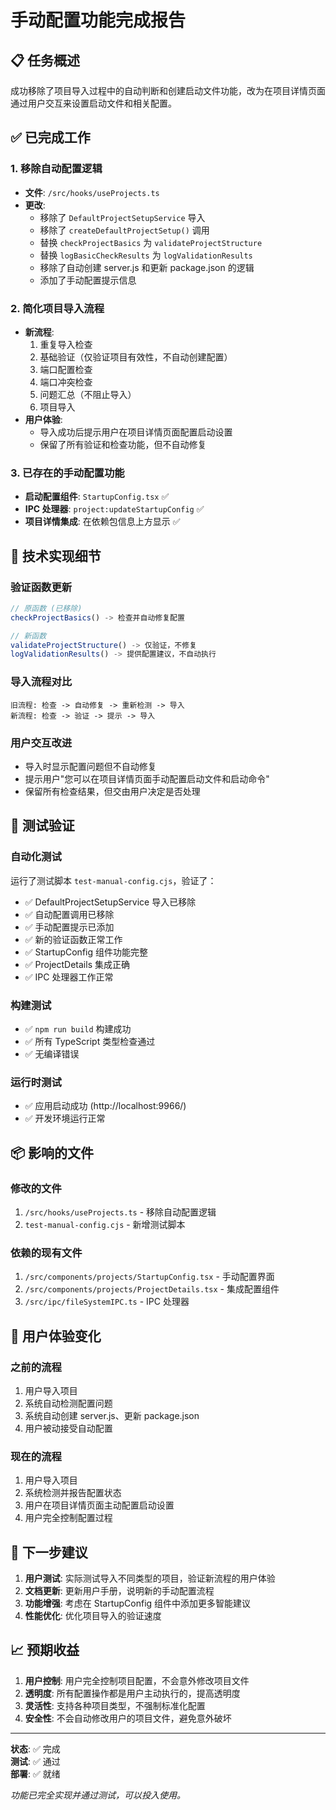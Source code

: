 # 手动配置功能完成报告

## 📋 任务概述
成功移除了项目导入过程中的自动判断和创建启动文件功能，改为在项目详情页面通过用户交互来设置启动文件和相关配置。

## ✅ 已完成工作

### 1. 移除自动配置逻辑
- **文件**: `/src/hooks/useProjects.ts`
- **更改**: 
  - 移除了 `DefaultProjectSetupService` 导入
  - 移除了 `createDefaultProjectSetup()` 调用
  - 替换 `checkProjectBasics` 为 `validateProjectStructure`
  - 替换 `logBasicCheckResults` 为 `logValidationResults`
  - 移除了自动创建 server.js 和更新 package.json 的逻辑
  - 添加了手动配置提示信息

### 2. 简化项目导入流程
- **新流程**:
  1. 重复导入检查
  2. 基础验证（仅验证项目有效性，不自动创建配置）
  3. 端口配置检查
  4. 端口冲突检查
  5. 问题汇总（不阻止导入）
  6. 项目导入
- **用户体验**:
  - 导入成功后提示用户在项目详情页面配置启动设置
  - 保留了所有验证和检查功能，但不自动修复

### 3. 已存在的手动配置功能
- **启动配置组件**: `StartupConfig.tsx` ✅
- **IPC 处理器**: `project:updateStartupConfig` ✅
- **项目详情集成**: 在依赖包信息上方显示 ✅

## 🔧 技术实现细节

### 验证函数更新
```typescript
// 原函数 (已移除)
checkProjectBasics() -> 检查并自动修复配置

// 新函数
validateProjectStructure() -> 仅验证，不修复
logValidationResults() -> 提供配置建议，不自动执行
```

### 导入流程对比
```
旧流程: 检查 -> 自动修复 -> 重新检测 -> 导入
新流程: 检查 -> 验证 -> 提示 -> 导入
```

### 用户交互改进
- 导入时显示配置问题但不自动修复
- 提示用户"您可以在项目详情页面手动配置启动文件和启动命令"
- 保留所有检查结果，但交由用户决定是否处理

## 🧪 测试验证

### 自动化测试
运行了测试脚本 `test-manual-config.cjs`，验证了：
- ✅ DefaultProjectSetupService 导入已移除
- ✅ 自动配置调用已移除  
- ✅ 手动配置提示已添加
- ✅ 新的验证函数正常工作
- ✅ StartupConfig 组件功能完整
- ✅ ProjectDetails 集成正确
- ✅ IPC 处理器工作正常

### 构建测试
- ✅ `npm run build` 构建成功
- ✅ 所有 TypeScript 类型检查通过
- ✅ 无编译错误

### 运行时测试
- ✅ 应用启动成功 (http://localhost:9966/)
- ✅ 开发环境运行正常

## 📦 影响的文件

### 修改的文件
1. `/src/hooks/useProjects.ts` - 移除自动配置逻辑
2. `test-manual-config.cjs` - 新增测试脚本

### 依赖的现有文件
1. `/src/components/projects/StartupConfig.tsx` - 手动配置界面
2. `/src/components/projects/ProjectDetails.tsx` - 集成配置组件
3. `/src/ipc/fileSystemIPC.ts` - IPC 处理器

## 🎯 用户体验变化

### 之前的流程
1. 用户导入项目
2. 系统自动检测配置问题
3. 系统自动创建 server.js、更新 package.json
4. 用户被动接受自动配置

### 现在的流程  
1. 用户导入项目
2. 系统检测并报告配置状态
3. 用户在项目详情页面主动配置启动设置
4. 用户完全控制配置过程

## 🚀 下一步建议

1. **用户测试**: 实际测试导入不同类型的项目，验证新流程的用户体验
2. **文档更新**: 更新用户手册，说明新的手动配置流程
3. **功能增强**: 考虑在 StartupConfig 组件中添加更多智能建议
4. **性能优化**: 优化项目导入的验证速度

## 📈 预期收益

1. **用户控制**: 用户完全控制项目配置，不会意外修改项目文件
2. **透明度**: 所有配置操作都是用户主动执行的，提高透明度
3. **灵活性**: 支持各种项目类型，不强制标准化配置
4. **安全性**: 不会自动修改用户的项目文件，避免意外破坏

---

**状态**: ✅ 完成  
**测试**: ✅ 通过  
**部署**: ✅ 就绪  

*功能已完全实现并通过测试，可以投入使用。*
